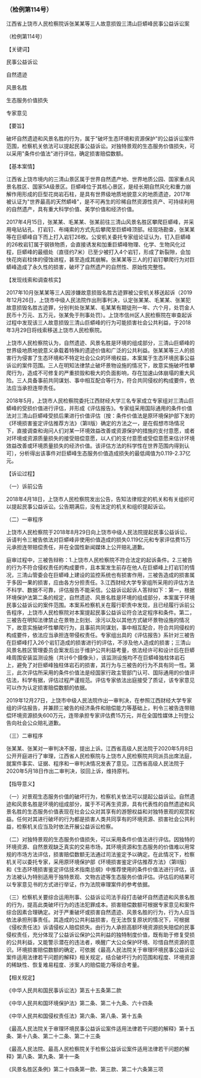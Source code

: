 ### （检例第114号）
江西省上饶市人民检察院诉张某某等三人故意损毁三清山巨蟒峰民事公益诉讼案

（检例第114号）

【关键词】

民事公益诉讼

自然遗迹

风景名胜

生态服务价值损失

专家意见

【要旨】

破坏自然遗迹和风景名胜的行为，属于"破坏生态环境和资源保护"的公益诉讼案件范围，检察机关依法可以提起民事公益诉讼。对独特景观的生态服务价值损失，可以采用"条件价值法"进行评估，确定损害赔偿数额。

【基本案情】

江西省上饶市境内的三清山景区属于世界自然遗产地、世界地质公园、国家重点风景名胜区、国家5A级景区。巨蟒峰位于其核心景区，是经长期自然风化和重力崩解作用形成的巨型花岗岩石柱，是具有世界级地质地貌意义的地质遗迹，2017年被认证为"世界最高的天然蟒峰"，是不可再生的珍稀自然资源性资产、可持续利用的自然遗产，具有重大科学价值、美学价值和经济价值。

2017年4月15日，张某某、毛某某、张某前往三清山风景名胜区攀爬巨蟒峰，并采用电钻钻孔、打岩钉、布绳索的方式先后攀爬至巨蟒峰顶部。经现场勘查，张某某等在巨蟒峰自下而上打入岩钉26枚。公安机关委托专家组论证认为，钉入巨蟒峰的26枚岩钉属于钢铁物质，会直接诱发和加重巨蟒峰物理、化学、生物风化过程，巨蟒峰的最细处（直径约7米）已至少被打入4个岩钉，形成了新裂隙，会加快花岗岩柱体的侵蚀进程，甚至造成其崩解。张某某等三人的打岩钉攀爬行为对巨蟒峰造成了永久性的损害，破坏了自然遗产的自然性、原始性完整性。

【发现线索和调查核实】

2017年10月张某某等三人因涉嫌故意损毁名胜古迹罪被公安机关移送起诉（2019年12月26日，上饶市中级人民法院作出刑事判决，认定张某某、毛某某、张某犯故意损毁名胜古迹罪，分别判处张某某、毛某某有期徒刑一年、六个月，处罚金人民币十万元、五万元，张某免于刑事处罚）。上饶市信州区人民检察院在审查起诉过程中发现该三人故意损毁三清山巨蟒峰的行为可能损害社会公共利益，于2018年3月29日将线索移送上饶市人民检察院。

上饶市人民检察院认为，自然遗迹、风景名胜是环境的组成部分，三清山巨蟒峰的世界级地质地貌意义承载着特殊的遗迹价值和广泛的公共利益。张某某等三人的损害行为侵害了生态环境和不特定社会公众的环境权益，本案属于生态环境民事公益诉讼的案件范围。三人在明知法律禁止破坏景物设施的情况下，故意实施破坏性攀爬行为，造成不可修复的严重损毁和极大的负面影响，存在加速山体崩塌的重大风险。三人具备事前共同谋划、事中相互配合等行为，符合共同侵权的构成要件，依法应当承担连带责任。

2018年5月，上饶市人民检察院委托江西财经大学三名专家成立专家组对三清山巨蟒峰的受损价值进行评估，并形成《评估报告》。专家组采用国际通用的条件价值法对三清山巨蟒峰受损后果进行价值评估〔按：条件价值法是原环境保护部下发的《环境损害鉴定评估推荐方法》（第Ⅱ版）确定的方法之一，是在假想市场情况下，直接调查和询问人们对某一环境效益改善或资源保护的措施的支付意愿，或者对环境或资源质量损失的接受赔偿意愿，以人们的支付意愿或受偿意愿来估计环境效益改善或环境质量损失的经济价值。该评估方法的科学性在世界范围内得到认可〕，分析得出该事件对巨蟒峰生态服务价值造成损失的最低阈值为0.119-2.37亿元。

【诉讼过程】

（一）诉前公告

2018年4月18日，上饶市人民检察院发出公告，告知法律规定的机关和有关组织可以提起民事公益诉讼。公告期满后，没有法定的机关和组织提起诉讼。

（二）一审程序

上饶市人民检察院于2018年8月29日向上饶市中级人民法院提起民事公益诉讼，诉请判令三被告依法对巨蟒峰非使用价值造成的损失0.119亿元和专家评估费15万元承担连带赔偿责任，并在全国性新闻媒体上公开赔礼道歉。

庭审过程中，三被告辩称：1.上饶市人民检察院不符合法定的起诉条件。2.三被告的行为不符合侵权责任的构成要件，且本案发生前存在他人在巨蟒峰上打岩钉的情况，三清山管委会在巨蟒峰上建设的监控系统也有损害作用，三被告造成的损害属于多因一果的损害，应由各方分担责任。3.江西财经大学专家组所采用的评估方法不科学、数据不可靠，评估报告不能采信。公益诉讼起诉人答辩如下：第一，根据环境保护法第二条的规定，自然遗迹、风景名胜是环境的组成部分，本案属于环境民事公益诉讼的案件范围。本案系检察机关在履行职责中发现，且已经履行诉前公告程序，上饶市人民检察院对本案提起民事公益诉讼符合法定程序和条件。第二，三被告在明知法律禁止在景物上刻划、涂污以及以其他方式破坏景物设施的情况下，故意实施破坏性攀爬行为，且事前共同谋划，事中相互配合，符合共同侵权的构成要件，依法应当承担连带侵权责任。专家组出具的《评估报告》系针对三被告在巨蟒峰打入26个岩钉造成的损害进行的评估，不涉及他人造成的损害；三清山风景名胜区管理委员会案发后出于维护公共利益考量，依法经许可和设计后在巨蟒峰周围安装监测设施（共计6个摄像头），该监测设施均不在巨蟒峰独柱体岩石上，避免了对巨蟒峰独柱体岩石的损害，其行为与三被告的行为不具有同一性。第三，此次评估所采用的条件价值法是经国家行政主管部门认可、国际通用的价值评估法，科学有据，评估过程严谨规范。评估专家依法出庭接受了质证，该专家意见可以作为认定损害赔偿数额的依据。

2019年12月27日，上饶市中级人民法院作出一审判决，在参照江西财经大学专家组的评估报告，并兼顾三被告的经济条件和赔偿能力等基础上，判令三被告连带赔偿环境资源损失600万元，连带承担专家评估费15万元，并在全国性媒体上刊登公告向社会公众赔礼道歉。

（三）二审程序

张某某、张某对一审判决不服，提出上诉。江西省高级人民法院于2020年5月8日公开开庭进行了审理，江西省人民检察院与上饶市人民检察院共同派员出席法庭，就案件事实、证据、程序和一审判决情况发表了意见。江西省高级人民法院于2020年5月18日作出二审判决，驳回上诉，维持原判。

【指导意义】

（一）对景观生态服务价值的破坏行为，检察机关依法可以提起公益诉讼。自然遗迹和风景名胜是环境的组成部分，属于不可再生资源，具有代表性的自然遗迹和风景名胜的生态服务价值表现在社会公众对其享有的游憩权益和对独特景观的观赏权益。任何对其进行破坏的行为都是损害人类共同享有的环境资源、损害社会公共利益，检察机关应当及时依法开展公益诉讼检察。

（二）对独特景观的生态服务价值损失，可以采用条件价值法进行评估。因独特的环境资源、自然景观缺乏真实的交易市场，其环境资源和生态服务的价值难以用常规的市场方法评估，损害赔偿数额无法通过司法鉴定予以确定。在此情况下，检察机关可以委托专家，采用原环境保护部《环境损害鉴定评估推荐方法》（第Ⅱ版）和《生态环境损害鉴定评估技术指南总纲》中推荐使用的条件价值法进行评估，该方法被认为特别适用于独特景观、文物古迹等生态服务价值评估。评估后的结果可以专家意见书的方式进行举证，作为法院审理案件的参考依据。

（三）检察机关要综合运用刑事、公益诉讼司法手段打击破坏自然遗迹和风景名胜的行为，提高此类破坏行为的违法犯罪成本。损害赔偿数额可根据专家意见和案件综合因素合理确定。对于严重破坏或损害自然遗迹、风景名胜的行为，行为人应当依法承担刑事责任。其造成的公共利益损害，在无法恢复原状的情况下，可根据《侵权责任法》诉请侵权人赔偿损失。由行为人承担高额环境资源损失赔偿的民事侵权责任，充分体现了公益诉讼保护公共利益的独特制度价值，既有助于修复受损的公共利益，又能警示潜在的违法者，唤醒广大公众保护环境、珍惜自然资源的意识。环境损害赔偿数额的确定，可依据《最高人民法院关于审理环境民事公益诉讼案件适用法律若干问题的解释》相关规定，结合破坏行为的范围和程度、环境资源的稀缺性、恢复难易程度、涉案人的赔偿能力等综合考量。

【相关规定】

《中华人民共和国民事诉讼法》第五十五条第二款

《中华人民共和国环境保护法》第二条、第二十九条、六十四条

《中华人民共和国侵权责任法》第六条、第八条、第十五条

《最高人民法院关于审理环境民事公益诉讼案件适用法律若干问题的解释》第十五条、第十八条、第二十二条、第二十三条

《最高人民法院、最高人民检察院关于检察公益诉讼案件适用法律若干问题的解释》第八条、第九条、第十一条

《风景名胜区条例》第二十四条第一款、第三款、第二十六条第三项
